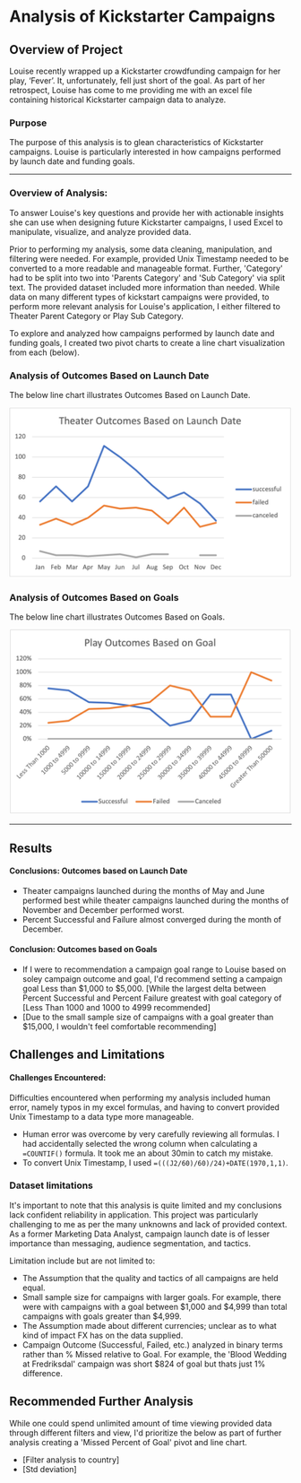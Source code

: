 # Analysis of Kickstarter Campaigns

## Overview of Project
Louise recently wrapped up a Kickstarter crowdfunding campaign for her play, ‘Fever’. It, unfortunately, fell just short of the goal. As part of her retrospect, Louise has come to me providing me with an excel file containing historical Kickstarter campaign data to analyze.

### Purpose
The purpose of this analysis is to glean characteristics of Kickstarter campaigns. Louise is particularly interested in how campaigns performed by launch date and funding goals. 

---

### Overview of Analysis: 

To answer Louise's key questions and provide her with actionable insights she can use when designing future Kickstarter campaigns, I used Excel to manipulate, visualize, and analyze provided data.

Prior to performing my analysis, some data cleaning, manipulation, and filtering were needed. For example, provided Unix Timestamp needed to be converted to a more readable and manageable format. Further, 'Category' had to be split into two into 'Parents Category' and 'Sub Category' via split text. The provided dataset included more information than needed. While data on many different types of kickstart campaigns were provided, to perform more relevant analysis for Louise's application, I either filtered to Theater Parent Category or Play Sub Category.  

To explore and analyzed how campaigns performed by launch date and funding goals, I created two pivot charts to create a line chart visualization from each (below).

### Analysis of Outcomes Based on Launch Date

The below line chart illustrates Outcomes Based on Launch Date.

![image 1](Resources/Theater_Outcomes_vs_Launch.png)

### Analysis of Outcomes Based on Goals

The below line chart illustrates Outcomes Based on Goals.

![image](Resources/Outcomes_vs_Goals.png)

---

## Results

#### Conclusions: Outcomes based on Launch Date

- Theater campaigns launched during the months of May and June performed best while theater campaigns launched during the months of November and December performed worst.
- Percent Successful and Failure almost converged during the month of December.

#### Conclusion: Outcomes based on Goals

-  If I were to recommendation a campaign goal range to Louise based on soley campaign outcome and goal, I'd recommend setting a campaign goal Less than $1,000 to $5,000. [While the largest delta between Percent Successful and Percent Failure greatest with goal category of [Less Than 1000 and 1000 to 4999 recommended]
-  [Due to the small sample size of campaigns with a goal greater than $15,000, I wouldn't feel comfortable recommending]

## Challenges and Limitations

#### Challenges Encountered: 
 
Difficulties encountered when performing my analysis included human error, namely typos in my excel formulas, and having to convert provided Unix Timestamp to a data type more manageable. 

- Human error was overcome by very carefully reviewing all formulas. I had accidentally selected the wrong column when calculating a `=COUNTIF()` formula. It took me an about 30min to catch my mistake.
- To convert Unix Timestamp, I used `=(((J2/60)/60)/24)+DATE(1970,1,1)`.

### Dataset limitations

It's important to note that this analysis is quite limited and my conclusions lack confident reliability in application. This project was particularly challenging to me as per the many unknowns and lack of provided context. As a former Marketing Data Analyst, campaign launch date is of lesser importance than messaging, audience segmentation, and tactics. 

Limitation include but are not limited to:

- The Assumption that the quality and tactics of all campaigns are held equal.
- Small sample size for campaigns with larger goals. For example, there were with campaigns with a goal between $1,000 and $4,999 than total campaigns with goals greater than $4,999.
- The Assumption made about different currencies; unclear as to what kind of impact FX has on the data supplied.
- Campaign Outcome (Successful, Failed, etc.) analyzed in binary terms rather than % Missed relative to Goal. For example, the 'Blood Wedding at Fredriksdal' campaign was short $824 of goal but thats just 1% difference. 

## Recommended Further Analysis

While one could spend unlimited amount of time viewing provided data through different filters and view, I'd prioritize the below as part of further analysis creating a 'Missed Percent of Goal' pivot and line chart. 
- [Filter analysis to country]
- [Std deviation]
